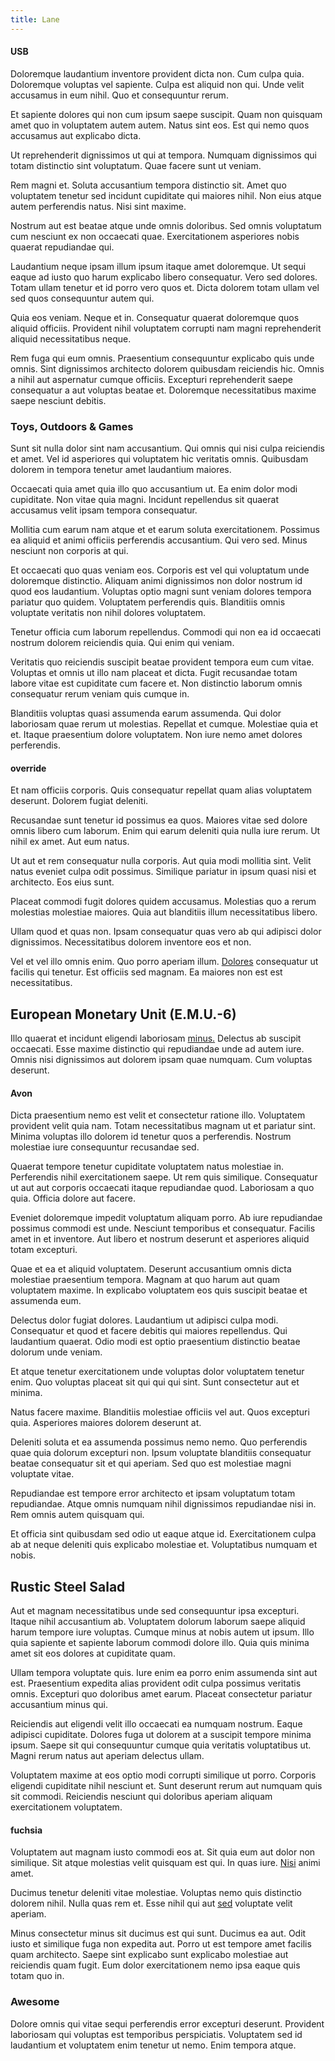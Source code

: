 ```yaml
---
title: Lane
---
```


#### USB

Doloremque laudantium inventore provident dicta non. Cum culpa quia. Doloremque voluptas vel sapiente. Culpa est aliquid non qui. Unde velit accusamus in eum nihil. Quo et consequuntur rerum.

Et sapiente dolores qui non cum ipsum saepe suscipit. Quam non quisquam amet quo in voluptatem autem autem. Natus sint eos. Est qui nemo quos accusamus aut explicabo dicta.

Ut reprehenderit dignissimos ut qui at tempora. Numquam dignissimos qui totam distinctio sint voluptatum. Quae facere sunt ut veniam.

Rem magni et. Soluta accusantium tempora distinctio sit. Amet quo voluptatem tenetur sed incidunt cupiditate qui maiores nihil. Non eius atque autem perferendis natus. Nisi sint maxime.

Nostrum aut est beatae atque unde omnis doloribus. Sed omnis voluptatum cum nesciunt ex non occaecati quae. Exercitationem asperiores nobis quaerat repudiandae qui.

Laudantium neque ipsam illum ipsum itaque amet doloremque. Ut sequi eaque ad iusto quo harum explicabo libero consequatur. Vero sed dolores. Totam ullam tenetur et id porro vero quos et. Dicta dolorem totam ullam vel sed quos consequuntur autem qui.

Quia eos veniam. Neque et in. Consequatur quaerat doloremque quos aliquid officiis. Provident nihil voluptatem corrupti nam magni reprehenderit aliquid necessitatibus neque.

Rem fuga qui eum omnis. Praesentium consequuntur explicabo quis unde omnis. Sint dignissimos architecto dolorem quibusdam reiciendis hic. Omnis a nihil aut aspernatur cumque officiis. Excepturi reprehenderit saepe consequatur a aut voluptas beatae et. Doloremque necessitatibus maxime saepe nesciunt debitis.

### Toys, Outdoors & Games

Sunt sit nulla dolor sint nam accusantium. Qui omnis qui nisi culpa reiciendis et amet. Vel id asperiores qui voluptatem hic veritatis omnis. Quibusdam dolorem in tempora tenetur amet laudantium maiores.

Occaecati quia amet quia illo quo accusantium ut. Ea enim dolor modi cupiditate. Non vitae quia magni. Incidunt repellendus sit quaerat accusamus velit ipsam tempora consequatur.

Mollitia cum earum nam atque et et earum soluta exercitationem. Possimus ea aliquid et animi officiis perferendis accusantium. Qui vero sed. Minus nesciunt non corporis at qui.

Et occaecati quo quas veniam eos. Corporis est vel qui voluptatum unde doloremque distinctio. Aliquam animi dignissimos non dolor nostrum id quod eos laudantium. Voluptas optio magni sunt veniam dolores tempora pariatur quo quidem. Voluptatem perferendis quis. Blanditiis omnis voluptate veritatis non nihil dolores voluptatem.

Tenetur officia cum laborum repellendus. Commodi qui non ea id occaecati nostrum dolorem reiciendis quia. Qui enim qui veniam.

Veritatis quo reiciendis suscipit beatae provident tempora eum cum vitae. Voluptas et omnis ut illo nam placeat et dicta. Fugit recusandae totam labore vitae est cupiditate cum facere et. Non distinctio laborum omnis consequatur rerum veniam quis cumque in.

Blanditiis voluptas quasi assumenda earum assumenda. Qui dolor laboriosam quae rerum ut molestias. Repellat et cumque. Molestiae quia et et. Itaque praesentium dolore voluptatem. Non iure nemo amet dolores perferendis.

#### override

Et nam officiis corporis. Quis consequatur repellat quam alias voluptatem deserunt. Dolorem fugiat deleniti.

Recusandae sunt tenetur id possimus ea quos. Maiores vitae sed dolore omnis libero cum laborum. Enim qui earum deleniti quia nulla iure rerum. Ut nihil ex amet. Aut eum natus.

Ut aut et rem consequatur nulla corporis. Aut quia modi mollitia sint. Velit natus eveniet culpa odit possimus. Similique pariatur in ipsum quasi nisi et architecto. Eos eius sunt.

Placeat commodi fugit dolores quidem accusamus. Molestias quo a rerum molestias molestiae maiores. Quia aut blanditiis illum necessitatibus libero.

Ullam quod et quas non. Ipsam consequatur quas vero ab qui adipisci dolor dignissimos. Necessitatibus dolorem inventore eos et non.

Vel et vel illo omnis enim. Quo porro aperiam illum. [Dolores](/earum/quia/unleash_discrete_bypass.md) consequatur ut facilis qui tenetur. Est officiis sed magnam. Ea maiores non est est necessitatibus.

## European Monetary Unit (E.M.U.-6)

Illo quaerat et incidunt eligendi laboriosam [minus.](/earum/et/logistical_cambridgeshire_maroon.md) Delectus ab suscipit occaecati. Esse maxime distinctio qui repudiandae unde ad autem iure. Omnis nisi dignissimos aut dolorem ipsam quae numquam. Cum voluptas deserunt.

#### Avon

Dicta praesentium nemo est velit et consectetur ratione illo. Voluptatem provident velit quia nam. Totam necessitatibus magnam ut et pariatur sint. Minima voluptas illo dolorem id tenetur quos a perferendis. Nostrum molestiae iure consequuntur recusandae sed.

Quaerat tempore tenetur cupiditate voluptatem natus molestiae in. Perferendis nihil exercitationem saepe. Ut rem quis similique. Consequatur ut aut aut corporis occaecati itaque repudiandae quod. Laboriosam a quo quia. Officia dolore aut facere.

Eveniet doloremque impedit voluptatum aliquam porro. Ab iure repudiandae possimus commodi est unde. Nesciunt temporibus et consequatur. Facilis amet in et inventore. Aut libero et nostrum deserunt et asperiores aliquid totam excepturi.

Quae et ea et aliquid voluptatem. Deserunt accusantium omnis dicta molestiae praesentium tempora. Magnam at quo harum aut quam voluptatem maxime. In explicabo voluptatem eos quis suscipit beatae et assumenda eum.

Delectus dolor fugiat dolores. Laudantium ut adipisci culpa modi. Consequatur et quod et facere debitis qui maiores repellendus. Qui laudantium quaerat. Odio modi est optio praesentium distinctio beatae dolorum unde veniam.

Et atque tenetur exercitationem unde voluptas dolor voluptatem tenetur enim. Quo voluptas placeat sit qui qui qui sint. Sunt consectetur aut et minima.

Natus facere maxime. Blanditiis molestiae officiis vel aut. Quos excepturi quia. Asperiores maiores dolorem deserunt at.

Deleniti soluta et ea assumenda possimus nemo nemo. Quo perferendis quae quia dolorum excepturi non. Ipsum voluptate blanditiis consequatur beatae consequatur sit et qui aperiam. Sed quo est molestiae magni voluptate vitae.

Repudiandae est tempore error architecto et ipsam voluptatum totam repudiandae. Atque omnis numquam nihil dignissimos repudiandae nisi in. Rem omnis autem quisquam qui.

Et officia sint quibusdam sed odio ut eaque atque id. Exercitationem culpa ab at neque deleniti quis explicabo molestiae et. Voluptatibus numquam et nobis.

## Rustic Steel Salad

Aut et magnam necessitatibus unde sed consequuntur ipsa excepturi. Itaque nihil accusantium ab. Voluptatem dolorum laborum saepe aliquid harum tempore iure voluptas. Cumque minus at nobis autem ut ipsum. Illo quia sapiente et sapiente laborum commodi dolore illo. Quia quis minima amet sit eos dolores at cupiditate quam.

Ullam tempora voluptate quis. Iure enim ea porro enim assumenda sint aut est. Praesentium expedita alias provident odit culpa possimus veritatis omnis. Excepturi quo doloribus amet earum. Placeat consectetur pariatur accusantium minus qui.

Reiciendis aut eligendi velit illo occaecati ea numquam nostrum. Eaque adipisci cupiditate. Dolores fuga ut dolorem at a suscipit tempore minima ipsum. Saepe sit qui consequuntur cumque quia veritatis voluptatibus ut. Magni rerum natus aut aperiam delectus ullam.

Voluptatem maxime at eos optio modi corrupti similique ut porro. Corporis eligendi cupiditate nihil nesciunt et. Sunt deserunt rerum aut numquam quis sit commodi. Reiciendis nesciunt qui doloribus aperiam aliquam exercitationem voluptatem.

#### fuchsia

Voluptatem aut magnam iusto commodi eos at. Sit quia eum aut dolor non similique. Sit atque molestias velit quisquam est qui. In quas iure. [Nisi](/consequatur/architecto/specialist_direct.md) animi amet.

Ducimus tenetur deleniti vitae molestiae. Voluptas nemo quis distinctio dolorem nihil. Nulla quas rem et. Esse nihil qui aut [sed](/earum/quo/dolorem/aperiam/avon.md) voluptate velit aperiam.

Minus consectetur minus sit ducimus est qui sunt. Ducimus ea aut. Odit iusto et similique fuga non expedita aut. Porro ut est tempore amet facilis quam architecto. Saepe sint explicabo sunt explicabo molestiae aut reiciendis quam fugit. Eum dolor exercitationem nemo ipsa eaque quis totam quo in.

### Awesome

Dolore omnis qui vitae sequi perferendis error excepturi deserunt. Provident laboriosam qui voluptas est temporibus perspiciatis. Voluptatem sed id laudantium et voluptatem enim tenetur ut nemo. Enim tempora atque.
